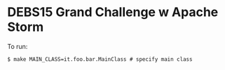 # DEBS15 Grand Challenge w Apache Storm

To run:

```
$ make MAIN_CLASS=it.foo.bar.MainClass # specify main class
```
